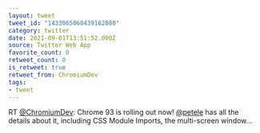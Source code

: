 ```yaml
---
layout: tweet
tweet_id: "1433065068439162880"
category: twitter
date: 2021-09-01T13:51:52.000Z
source: Twitter Web App
favorite_count: 0
retweet_count: 0
is_retweet: true
retweet_from: ChromiumDev
tags:
- tweet
---
```


RT [@ChromiumDev](https://twitter.com/@ChromiumDev): Chrome 93 is rolling out now! [@petele](https://twitter.com/@petele) has all the details about it, including CSS Module Imports, the multi-screen window…

